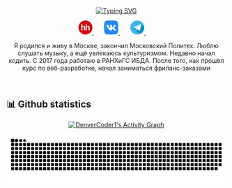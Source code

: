 <p align="center">
  <a href="https://git.io/typing-svg">
    <img src="https://readme-typing-svg.demolab.com?font=Fira+Code&duration=3000&color=C542DF&width=270&lines=+My+Profile+APP" alt="Typing SVG" />
  </a>
</p>

<p align="center">
  <a href="https://hh.ru/resume/80424659ff021b134c0039ed1f34327a486673)">
    <img width="32px" src="./src/images/hh.png" />
  </a>
  &#8287;&#8287;&#8287;&#8287;&#8287;
  <a href="https://vk.com/id360041060" alt="Dev Pro Tips Discussion & Support Server">
    <img width="32px" src="./src/images/vk.png" />
  </a>
  &#8287;&#8287;&#8287;&#8287;&#8287;
  <a href="https://web.telegram.org/?legacy=1#/im?p=@MikhailKopchenov">
    <img 
      width="32px" 
      alt="Dev.to" 
      title="DenverCoder1 Dev.to" 
      src="./src/images/tg.png"
    />
  </a>
  &#8287;&#8287;&#8287;&#8287;&#8287;
</p>
<p align="center" width="100px">
  Я родился и живу в Москве, закончил Московский Политех. Люблю слушать музыку, а ещё увлекаюсь культуризмом. Недавно начал кодить. С 2017 года работаю в РАНХиГС ИБДА. После того, как прошёл курс  по веб-разработке, начал заниматься фриланс-заказами
</p>
<br/>

## 📊 Github statistics
<p align="center">
  <a href="https://github.com/ashutosh00710/github-readme-activity-graph">
    <img alt="DenverCoder1's Activity Graph" src="https://github-readme-streak-stats.herokuapp.com/?user=michaelkopchenov&theme=react" />
  </a>
</p>
<p align="center">
  <img alt="DenverCoder1's Activity Graph" src="https://github.com/Platane/snk/raw/output/github-contribution-grid-snake.svg" />
</p>